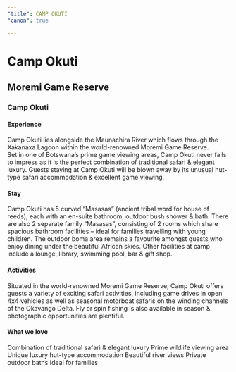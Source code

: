 ```yaml
---
"title": CAMP OKUTI
"canon": true

---
```


# Camp Okuti
## Moremi Game Reserve
### Camp Okuti

#### Experience
Camp Okuti lies alongside the Maunachira River which flows through the Xakanaxa Lagoon within the world-renowned Moremi Game Reserve.  
Set in one of Botswana’s prime game viewing areas, Camp Okuti never fails to impress as it is the perfect combination of traditional safari &amp; elegant luxury.  Guests staying at Camp Okuti will be blown away by its unusual hut-type safari accommodation &amp; excellent game viewing.

#### Stay
Camp Okuti has 5 curved “Masasas” (ancient tribal word for house of reeds), each with an en-suite bathroom, outdoor bush shower &amp; bath.  There are also 2 separate family “Masasas”, consisting of 2 rooms which share spacious bathroom facilities – ideal for families travelling with young children.
The outdoor boma area remains a favourite amongst guests who enjoy dining under the beautiful African skies.  Other facilities at camp include a lounge, library, swimming pool, bar &amp; gift shop.

#### Activities
Situated in the world-renowned Moremi Game Reserve, Camp Okuti offers guests a variety of exciting safari activities, including game drives in open 4x4 vehicles as well as seasonal motorboat safaris on the winding channels of the Okavango Delta.
Fly or spin fishing is also available in season &amp; photographic opportunities are plentiful.


#### What we love
Combination of traditional safari &amp; elegant luxury
Prime wildlife viewing area
Unique luxury hut-type accommodation
Beautiful river views
Private outdoor baths
Ideal for families